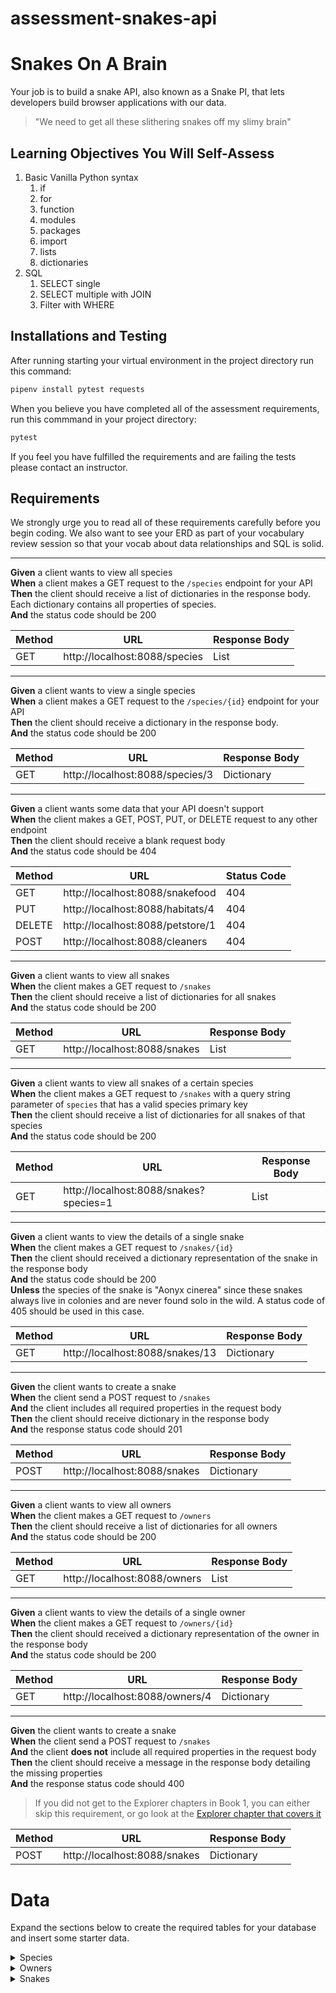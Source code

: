 # assessment-snakes-api

# Snakes On A Brain

Your job is to build a snake API, also known as a Snake PI, that lets developers build browser applications with our data.

> "We need to get all these slithering snakes off my slimy brain"

## Learning Objectives You Will Self-Assess

1. Basic Vanilla Python syntax
   1. if
   2. for
   3. function
   4. modules
   5. packages
   6. import
   7. lists
   8. dictionaries
1. SQL
   1. SELECT single
   2. SELECT multiple with JOIN
   3. Filter with WHERE

## Installations and Testing
After running starting your virtual environment in the project directory run this command:

```sh
pipenv install pytest requests
```
When you believe you have completed all of the assessment requirements, run this commmand in your project directory:

```sh
pytest
```

If you feel you have fulfilled the requirements and are failing the tests please contact an instructor.


## Requirements

We strongly urge you to read all of these requirements carefully before you begin coding. We also want to see your ERD as part of your vocabulary review session so that your vocab about data relationships and SQL is solid.


---

**Given** a client wants to view all species<br/>
**When** a client makes a GET request to the `/species` endpoint for your API<br/>
**Then** the client should receive a list of dictionaries in the response body. Each dictionary contains all properties of species.<br/>
**And** the status code should be 200

| Method | URL | Response Body |
|--|--|--|
| GET | http://localhost:8088/species | List |


---

**Given** a client wants to view a single species<br/>
**When** a client makes a GET request to the `/species/{id}` endpoint for your API<br/>
**Then** the client should receive a dictionary in the response body.<br/>
**And** the status code should be 200

| Method | URL | Response Body |
|--|--|--|
| GET | http://localhost:8088/species/3 | Dictionary |


---

**Given** a client wants some data that your API doesn't support<br/>
**When** the client makes a GET, POST, PUT, or DELETE request to any other endpoint<br/>
**Then** the client should receive a blank request body<br/>
**And** the status code should be 404

| Method | URL | Status Code |
|--|--|--|
| GET | http://localhost:8088/snakefood | 404 |
| PUT | http://localhost:8088/habitats/4 | 404 |
| DELETE | http://localhost:8088/petstore/1 | 404 |
| POST | http://localhost:8088/cleaners | 404 |

---

**Given** a client wants to view all snakes<br/>
**When** the client makes a GET request to `/snakes`<br/>
**Then** the client should receive a list of dictionaries for all snakes<br/>
**And** the status code should be 200

| Method | URL | Response Body |
|--|--|--|
| GET | http://localhost:8088/snakes | List |

---

**Given** a client wants to view all snakes of a certain species<br/>
**When** the client makes a GET request to `/snakes` with a query string parameter of `species` that has a valid species primary key<br/>
**Then** the client should receive a list of dictionaries for all snakes of that species<br/>
**And** the status code should be 200

| Method | URL | Response Body |
|--|--|--|
| GET | http://localhost:8088/snakes?species=1 | List |

---

**Given** a client wants to view the details of a single snake<br/>
**When** the client makes a GET request to `/snakes/{id}`<br/>
**Then** the client should received a dictionary representation of the snake in the response body<br/>
**And** the status code should be 200<br/>
**Unless** the species of the snake is "Aonyx cinerea" since these snakes always live in colonies and are never found solo in the wild. A status code of 405 should be used in this case.<br/>

| Method | URL | Response Body |
|--|--|--|
| GET | http://localhost:8088/snakes/13 | Dictionary |

---

**Given** the client wants to create a snake<br/>
**When** the client send a POST request to `/snakes`<br/>
**And** the client includes all required properties in the request body<br/>
**Then** the client should receive dictionary in the response body<br/>
**And** the response status code should 201<br/>

| Method | URL | Response Body |
|--|--|--|
| POST | http://localhost:8088/snakes | Dictionary |

---

**Given** a client wants to view all owners<br/>
**When** the client makes a GET request to `/owners`<br/>
**Then** the client should receive a list of dictionaries for all owners<br/>
**And** the status code should be 200

| Method | URL | Response Body |
|--|--|--|
| GET | http://localhost:8088/owners | List |

---

**Given** a client wants to view the details of a single owner<br/>
**When** the client makes a GET request to `/owners/{id}`<br/>
**Then** the client should received a dictionary representation of the owner in the response body<br/>
**And** the status code should be 200<br/>

| Method | URL | Response Body |
|--|--|--|
| GET | http://localhost:8088/owners/4 | Dictionary |

---

**Given** the client wants to create a snake<br/>
**When** the client send a POST request to `/snakes`<br/>
**And** the client **does not** include all required properties in the request body<br/>
**Then** the client should receive a message in the response body detailing the missing properties<br/>
**And** the response status code should 400<br/>

> If you did not get to the Explorer chapters in Book 1, you can either skip this requirement, or go look at the [Explorer chapter that covers it](https://github.com/nashville-software-school/bangazon-llc/blob/cohort-60/book-1-kennels/chapters/PK_EC_400.md)

| Method | URL | Response Body |
|--|--|--|
| POST | http://localhost:8088/snakes | Dictionary |


# Data

Expand the sections below to create the required tables for your database and insert some starter data.

<details>
   <summary>Species</summary>

```sql
create table Species (
	id INTEGER NOT NULL PRIMARY KEY AUTOINCREMENT,
	name VARCHAR(50)
);
insert into Species (id, name) values (1, 'Procyon cancrivorus');
insert into Species (id, name) values (2, 'Aonyx cinerea');
insert into Species (id, name) values (3, 'Pitangus sulphuratus');
insert into Species (id, name) values (4, 'Nannopterum harrisi');
insert into Species (id, name) values (5, 'Tamiasciurus hudsonicus');
```
</details>

<details>
   <summary>Owners</summary>

```sql
create table Owners (
	id INTEGER NOT NULL PRIMARY KEY AUTOINCREMENT,
	first_name VARCHAR(50),
	last_name VARCHAR(50),
	email VARCHAR(50)
);
insert into Owners (id, first_name, last_name, email) values (1, 'Jarrett', 'Thunder', 'jthunder0@amazon.de');
insert into Owners (id, first_name, last_name, email) values (2, 'Charline', 'Manton', 'cmanton1@china.com.cn');
insert into Owners (id, first_name, last_name, email) values (3, 'Lura', 'Cornbell', 'lcornbell2@ning.com');
insert into Owners (id, first_name, last_name, email) values (4, 'Bo', 'Pearn', 'bpearn3@hp.com');
insert into Owners (id, first_name, last_name, email) values (5, 'Veronike', 'Hellings', 'vhellings4@utexas.edu');
insert into Owners (id, first_name, last_name, email) values (6, 'Yule', 'Tilmouth', 'ytilmouth5@nps.gov');
insert into Owners (id, first_name, last_name, email) values (7, 'Agata', 'Vasilmanov', 'avasilmanov6@fema.gov');
insert into Owners (id, first_name, last_name, email) values (8, 'Irvin', 'Folshom', 'ifolshom7@mapquest.com');
insert into Owners (id, first_name, last_name, email) values (9, 'Jeanna', 'Dyas', 'jdyas8@amazon.co.uk');
insert into Owners (id, first_name, last_name, email) values (10, 'Ulick', 'Drinkhill', 'udrinkhill9@wsj.com');
```
</details>

<details>
   <summary>Snakes</summary>

```sql
create table Snakes (
	id INTEGER NOT NULL PRIMARY KEY AUTOINCREMENT,
	name VARCHAR(50),
	owner_id INT,
	species_id INT,
	gender VARCHAR(50),
	color VARCHAR(50)
);
insert into Snakes (id, name, owner_id, species_id, gender, color) values (1, 'Annotée', 2, 2, 'Female', 'Turquoise');
insert into Snakes (id, name, owner_id, species_id, gender, color) values (2, 'Lorène', 1, 1, 'Male', 'Green');
insert into Snakes (id, name, owner_id, species_id, gender, color) values (3, 'Alizée', 8, 1, 'Female', 'Blue');
insert into Snakes (id, name, owner_id, species_id, gender, color) values (4, 'Océane', 7, 1, 'Male', 'Khaki');
insert into Snakes (id, name, owner_id, species_id, gender, color) values (5, 'Almérinda', 4, 4, 'Male', 'Yellow');
insert into Snakes (id, name, owner_id, species_id, gender, color) values (6, 'Athéna', 3, 5, 'Female', 'Violet');
insert into Snakes (id, name, owner_id, species_id, gender, color) values (7, 'Bénédicte', 8, 2, 'Male', 'Mauv');
insert into Snakes (id, name, owner_id, species_id, gender, color) values (8, 'Solène', 2, 3, 'Male', 'Yellow');
insert into Snakes (id, name, owner_id, species_id, gender, color) values (9, 'Aí', 6, 4, 'Female', 'Goldenrod');
insert into Snakes (id, name, owner_id, species_id, gender, color) values (10, 'Andréa', 9, 5, 'Male', 'Turquoise');
insert into Snakes (id, name, owner_id, species_id, gender, color) values (11, 'Noémie', 6, 2, 'Male', 'Crimson');
insert into Snakes (id, name, owner_id, species_id, gender, color) values (12, 'Gwenaëlle', 4, 1, 'Male', 'Puce');
insert into Snakes (id, name, owner_id, species_id, gender, color) values (13, 'Océane', 9, 5, 'Male', 'Turquoise');
insert into Snakes (id, name, owner_id, species_id, gender, color) values (14, 'Bérengère', 5, 2, 'Female', 'Turquoise');
insert into Snakes (id, name, owner_id, species_id, gender, color) values (15, 'Lyséa', 7, 2, 'Male', 'Fuscia');
insert into Snakes (id, name, owner_id, species_id, gender, color) values (16, 'Méghane', 1, 2, 'Male', 'Crimson');
insert into Snakes (id, name, owner_id, species_id, gender, color) values (17, 'Léonore', 5, 1, 'Female', 'Yellow');
insert into Snakes (id, name, owner_id, species_id, gender, color) values (18, 'Anaël', 6, 5, 'Female', 'Puce');
insert into Snakes (id, name, owner_id, species_id, gender, color) values (19, 'Nélie', 7, 1, 'Female', 'Pink');
insert into Snakes (id, name, owner_id, species_id, gender, color) values (20, 'Béatrice', 9, 1, 'Female', 'Green');
insert into Snakes (id, name, owner_id, species_id, gender, color) values (21, 'Gösta', 5, 2, 'Female', 'Mauv');
insert into Snakes (id, name, owner_id, species_id, gender, color) values (22, 'Clélia', 5, 3, 'Male', 'Purple');
insert into Snakes (id, name, owner_id, species_id, gender, color) values (23, 'Méng', 2, 5, 'Female', 'Khaki');
insert into Snakes (id, name, owner_id, species_id, gender, color) values (24, 'Angélique', 2, 1, 'Female', 'Mauv');
insert into Snakes (id, name, owner_id, species_id, gender, color) values (25, 'Aimée', 10, 2, 'Female', 'Pink');
insert into Snakes (id, name, owner_id, species_id, gender, color) values (26, 'Marie-françoise', 2, 1, 'Female', 'Green');
insert into Snakes (id, name, owner_id, species_id, gender, color) values (27, 'Tán', 4, 2, 'Female', 'Teal');
insert into Snakes (id, name, owner_id, species_id, gender, color) values (28, 'Andréanne', 5, 4, 'Female', 'Green');
insert into Snakes (id, name, owner_id, species_id, gender, color) values (29, 'Stéphanie', 8, 5, 'Female', 'Purple');
insert into Snakes (id, name, owner_id, species_id, gender, color) values (30, 'Liè', 7, 1, 'Female', 'Maroon');
```
</details>
